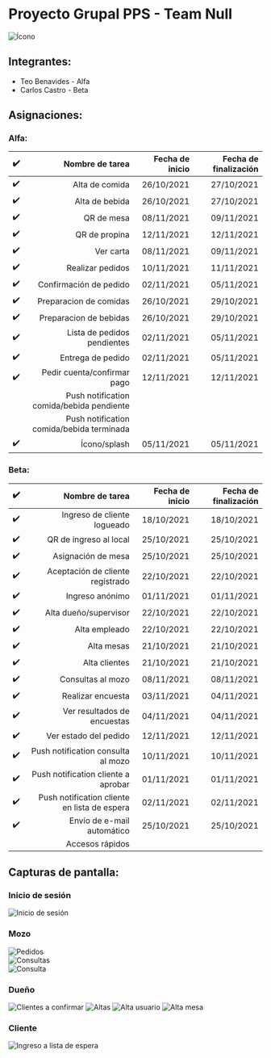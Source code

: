 
# Proyecto Grupal PPS - Team Null

![Ícono](https://i.imgur.com/13INpkN.png)  

## Integrantes:

-   Teo Benavides - Alfa
-   Carlos Castro - Beta

## Asignaciones:

### Alfa:

| :heavy_check_mark: |                           Nombre de tarea |Fecha de inicio|Fecha de finalización|
| -----------------: |               --------------------------: |--------------:| -------------------:|
| :heavy_check_mark: |                            Alta de comida |    26/10/2021 |          27/10/2021 |
| :heavy_check_mark: |                            Alta de bebida |    26/10/2021 |          27/10/2021 |
| :heavy_check_mark: |                                QR de mesa |    08/11/2021 |          09/11/2021 |
| :heavy_check_mark: |                             QR de propina |    12/11/2021 |          12/11/2021 |
| :heavy_check_mark: |                                 Ver carta |    08/11/2021 |          09/11/2021 |
| :heavy_check_mark: |                          Realizar pedidos |    10/11/2021 |          11/11/2021 |
| :heavy_check_mark: |                    Confirmación de pedido |    02/11/2021 |          05/11/2021 |
| :heavy_check_mark: |                    Preparacion de comidas |    26/10/2021 |          29/10/2021 |
| :heavy_check_mark: |                    Preparacion de bebidas |    26/10/2021 |          29/10/2021 |
| :heavy_check_mark: |               Lista de pedidos pendientes |    02/11/2021 |          05/11/2021 |
| :heavy_check_mark: |                         Entrega de pedido |    02/11/2021 |          05/11/2021 |
| :heavy_check_mark: |               Pedir cuenta/confirmar pago |    12/11/2021 |          12/11/2021 |
|                    | Push notification comida/bebida pendiente |               |                     |
|                    | Push notification comida/bebida terminada |               |                     |
| :heavy_check_mark: |                              Ícono/splash |    05/11/2021 |          05/11/2021 |

### Beta:

| :heavy_check_mark: |                              Nombre de tarea |Fecha de inicio|Fecha de finalización|
| -----------------: |             -------------------------------: |--------------:| -------------------:|
| :heavy_check_mark: |                  Ingreso de cliente logueado |    18/10/2021 |          18/10/2021 |
| :heavy_check_mark: |                       QR de ingreso al local |    25/10/2021 |          25/10/2021 |
| :heavy_check_mark: |                           Asignación de mesa |    25/10/2021 |          25/10/2021 |
| :heavy_check_mark: |             Aceptación de cliente registrado |    22/10/2021 |          22/10/2021 |
| :heavy_check_mark: |                              Ingreso anónimo |    01/11/2021 |          01/11/2021 |
| :heavy_check_mark: |                        Alta dueño/supervisor |    22/10/2021 |          22/10/2021 |
| :heavy_check_mark: |                                Alta empleado |    22/10/2021 |          22/10/2021 |
| :heavy_check_mark: |                                   Alta mesas |    21/10/2021 |          21/10/2021 |
| :heavy_check_mark: |                                Alta clientes |    21/10/2021 |          21/10/2021 |
| :heavy_check_mark: |                            Consultas al mozo |    08/11/2021 |          08/11/2021 |
| :heavy_check_mark: |                            Realizar encuesta |    03/11/2021 |          04/11/2021 |
| :heavy_check_mark: |                  Ver resultados de encuestas |    04/11/2021 |          04/11/2021 |
| :heavy_check_mark: |                        Ver estado del pedido |    12/11/2021 |          12/11/2021 |
| :heavy_check_mark: |           Push notification consulta al mozo |    10/11/2021 |          10/11/2021 |
| :heavy_check_mark: |          Push notification cliente a aprobar |    01/11/2021 |          01/11/2021 |
| :heavy_check_mark: | Push notification cliente en lista de espera |    02/11/2021 |          02/11/2021 |
| :heavy_check_mark: |                   Envío de e-mail automático |    25/10/2021 |          25/10/2021 |
|                    |                              Accesos rápidos |               |                     |

## Capturas de pantalla:

### Inicio de sesión
![Inicio de sesión](https://i.imgur.com/jP779cY.png)  

### Mozo
![Pedidos](https://i.imgur.com/KWjWy3D.png)  
![Consultas](https://i.imgur.com/ve4c1EA.png)  
![Consulta](https://i.imgur.com/A4s6wCf.png)  

### Dueño
![Clientes a confirmar](https://i.imgur.com/3Lz4rcR.png) 
![Altas](https://i.imgur.com/ZoixpHd.png) 
![Alta usuario](https://i.imgur.com/s0hMpqQ.png) 
![Alta mesa](https://i.imgur.com/0hT3jTs.png) 

### Cliente
![Ingreso a lista de espera](https://i.imgur.com/Dx4F01k.png) 